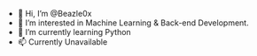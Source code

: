 - 👋 Hi, I’m @Beazle0x
- 👀 I’m interested in Machine Learning & Back-end Development.
- 🌱 I’m currently learning Python 
- 📫 Currently Unavailable
